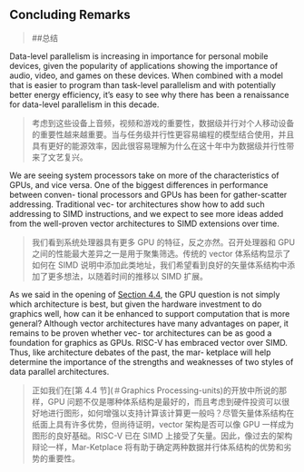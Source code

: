 ## Concluding Remarks

> ##总结

Data-level parallelism is increasing in importance for personal mobile devices, given the popularity of applications showing the importance of audio, video, and games on these devices. When combined with a model that is easier to program than task-level parallelism and with potentially better energy efficiency, it’s easy to see why there has been a renaissance for data-level parallelism in this decade.

> 考虑到这些设备上音频，视频和游戏的重要性，数据级并行对个人移动设备的重要性越来越重要。当与任务级并行性更容易编程的模型结合使用，并且具有更好的能源效率，因此很容易理解为什么在这十年中为数据级并行性带来了文艺复兴。

We are seeing system processors take on more of the characteristics of GPUs, and vice versa. One of the biggest differences in performance between conven- tional processors and GPUs has been for gather-scatter addressing. Traditional vec- tor architectures show how to add such addressing to SIMD instructions, and we expect to see more ideas added from the well-proven vector architectures to SIMD extensions over time.

> 我们看到系统处理器具有更多 GPU 的特征，反之亦然。召开处理器和 GPU 之间的性能最大差异之一是用于聚集筛选。传统的 vector 体系结构显示了如何在 SIMD 说明中添加此类地址，我们希望看到良好的矢量体系结构中添加了更多想法，以随着时间的推移以 SIMD 扩展。

As we said in the opening of [Section 4.4](#graphics-processing-units), the GPU question is not simply which architecture is best, but given the hardware investment to do graphics well, how can it be enhanced to support computation that is more general? Although vector architectures have many advantages on paper, it remains to be proven whether vec- tor architectures can be as good a foundation for graphics as GPUs. RISC-V has embraced vector over SIMD. Thus, like architecture debates of the past, the mar- ketplace will help determine the importance of the strengths and weaknesses of two styles of data parallel architectures.

> 正如我们在[第 4.4 节](＃Graphics Processing-units)的开放中所说的那样，GPU 问题不仅是哪种体系结构是最好的，而且考虑到硬件投资可以很好地进行图形，如何增强以支持计算该计算更一般吗？尽管矢量体系结构在纸面上具有许多优势，但尚待证明，vector 架构是否可以像 GPU 一样成为图形的良好基础。RISC-V 已在 SIMD 上接受了矢量。因此，像过去的架构辩论一样，Mar-Ketplace 将有助于确定两种数据并行体系结构的优势和劣势的重要性。
